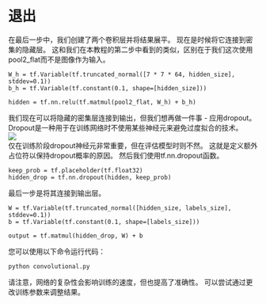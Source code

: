 # 退出
在最后一步中，我们创建了两个卷积层并将结果展平。 现在是时候将它连接到密集的隐藏层。 这和我们在本教程的第二步中看到的类似，区别在于我们这次使用pool2_flat而不是图像作为输入。
```
W_h = tf.Variable(tf.truncated_normal([7 * 7 * 64, hidden_size], stddev=0.1))
b_h = tf.Variable(tf.constant(0.1, shape=[hidden_size]))
```
```
hidden = tf.nn.relu(tf.matmul(pool2_flat, W_h) + b_h)
```
我们现在可以将隐藏的密集层连接到输出，但我们想再做一件事 - 应用dropout。 Dropout是一种用于在训练网络时不使用某些神经元来避免过度拟合的技术。</br>
![](http://kfcoding-static.oss-cn-hangzhou.aliyuncs.com/gitcourse-TensorFlow_getting_started/dropout.png)</br>
仅在训练阶段dropout神经元非常重要，但在评估模型时则不然。 这就是定义额外占位符以保持dropout概率的原因。 然后我们使用tf.nn.dropout函数。
```
keep_prob = tf.placeholder(tf.float32)
hidden_drop = tf.nn.dropout(hidden, keep_prob)
```
最后一步是将其连接到输出层。
```
W = tf.Variable(tf.truncated_normal([hidden_size, labels_size], stddev=0.1))
b = tf.Variable(tf.constant(0.1, shape=[labels_size]))
```
```
output = tf.matmul(hidden_drop, W) + b
```
您可以使用以下命令运行代码：
```
python convolutional.py
```
请注意，网络的复杂性会影响训练的速度，但也提高了准确性。 可以尝试通过更改训练参数来调整结果。



